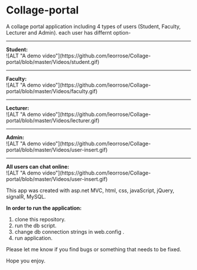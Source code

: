 # Collage-portal
A collage portal application including 4 types of users (Student, Faculty, Lecturer and Admin). 
each user has differnt option-

<hr/>
<b>Student:</b> <br/>
![ALT "A demo video"](https://github.com/leorrose/Collage-portal/blob/master/Videos/student.gif)

<hr/>
<b>Faculty:</b><br/>
![ALT "A demo video"](https://github.com/leorrose/Collage-portal/blob/master/Videos/faculty.gif)

<hr/>
<b>Lecturer:</b><br/>
![ALT "A demo video"](https://github.com/leorrose/Collage-portal/blob/master/Videos/lecturer.gif)

<hr/>
<b>Admin:</b><br/>
![ALT "A demo video"](https://github.com/leorrose/Collage-portal/blob/master/Videos/user-insert.gif)

<hr/>
<b>All users can chat online:</b><br/>
![ALT "A demo video"](https://github.com/leorrose/Collage-portal/blob/master/Videos/user-insert.gif)

This app was created with asp.net MVC, html, css, javaScript, jQuery, signalR, MySQL.

<b> In order to run the application: </b>
1. clone this repository.
2. run the db script.
3. change db connection strings in web.config .
4. run application.

Please let me know if you find bugs or something that needs to be fixed.

Hope you enjoy.


